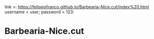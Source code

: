 link >: https://felipepfranco.github.io/Barbearia-Nice.cut/index%20.html
username = user;
password = 123:

# Barbearia-Nice.cut
